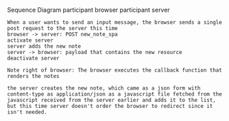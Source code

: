 Sequence Diagram
    participant browser
    participant server
   
    When a user wants to send an input message, the browser sends a single post request to the server this time
    browser -> server: POST new_note_spa
    activate server
    server adds the new note
    server -> browser: payload that contains the new resource
    deactivate server

    Note right of browser: The browser executes the callback function that renders the notes

    the server creates the new note, which came as a json form with content-type as application/json as a javascript file fetched from the javascript received from the server earlier and adds it to the list, but this time server doesn't order the browser to redirect since it isn't needed.